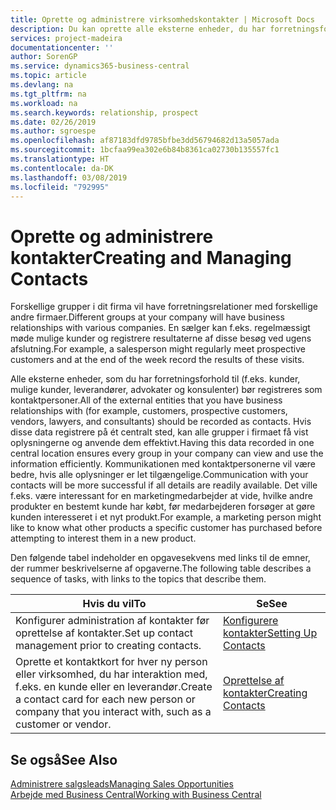 ```yaml
---
title: Oprette og administrere virksomhedskontakter | Microsoft Docs
description: Du kan oprette alle eksterne enheder, du har forretningsforhold til (f.eks. kundeemner, debitorer, kreditorer og konsulenter) som kontaktpersoner.
services: project-madeira
documentationcenter: ''
author: SorenGP
ms.service: dynamics365-business-central
ms.topic: article
ms.devlang: na
ms.tgt_pltfrm: na
ms.workload: na
ms.search.keywords: relationship, prospect
ms.date: 02/26/2019
ms.author: sgroespe
ms.openlocfilehash: af87183dfd9785bfbe3dd56794682d13a5057ada
ms.sourcegitcommit: 1bcfaa99ea302e6b84b8361ca02730b135557fc1
ms.translationtype: HT
ms.contentlocale: da-DK
ms.lasthandoff: 03/08/2019
ms.locfileid: "792995"
---
```

# <a name="creating-and-managing-contacts"></a><span data-ttu-id="45de6-103">Oprette og administrere kontakter</span><span class="sxs-lookup"><span data-stu-id="45de6-103">Creating and Managing Contacts</span></span>
<span data-ttu-id="45de6-104">Forskellige grupper i dit firma vil have forretningsrelationer med forskellige andre firmaer.</span><span class="sxs-lookup"><span data-stu-id="45de6-104">Different groups at your company will have business relationships with various companies.</span></span> <span data-ttu-id="45de6-105">En sælger kan f.eks. regelmæssigt møde mulige kunder og registrere resultaterne af disse besøg ved ugens afslutning.</span><span class="sxs-lookup"><span data-stu-id="45de6-105">For example, a salesperson might regularly meet prospective customers and at the end of the week record the results of these visits.</span></span>

<span data-ttu-id="45de6-106">Alle eksterne enheder, som du har forretningsforhold til (f.eks. kunder, mulige kunder, leverandører, advokater og konsulenter) bør registreres som kontaktpersoner.</span><span class="sxs-lookup"><span data-stu-id="45de6-106">All of the external entities that you have business relationships with (for example, customers, prospective customers, vendors, lawyers, and consultants) should be recorded as contacts.</span></span> <span data-ttu-id="45de6-107">Hvis disse data registrere på ét centralt sted, kan alle grupper i firmaet få vist oplysningerne og anvende dem effektivt.</span><span class="sxs-lookup"><span data-stu-id="45de6-107">Having this data recorded in one central location ensures every group in your company can view and use the information efficiently.</span></span> <span data-ttu-id="45de6-108">Kommunikationen med kontaktpersonerne vil være bedre, hvis alle oplysninger er let tilgængelige.</span><span class="sxs-lookup"><span data-stu-id="45de6-108">Communication with your contacts will be more successful if all details are readily available.</span></span> <span data-ttu-id="45de6-109">Det ville f.eks. være interessant for en marketingmedarbejder at vide, hvilke andre produkter en bestemt kunde har købt, før medarbejderen forsøger at gøre kunden interesseret i et nyt produkt.</span><span class="sxs-lookup"><span data-stu-id="45de6-109">For example, a marketing person might like to know what other products a specific customer has purchased before attempting to interest them in a new product.</span></span>

<span data-ttu-id="45de6-110">Den følgende tabel indeholder en opgavesekvens med links til de emner, der rummer beskrivelserne af opgaverne.</span><span class="sxs-lookup"><span data-stu-id="45de6-110">The following table describes a sequence of tasks, with links to the topics that describe them.</span></span>

| <span data-ttu-id="45de6-111">Hvis du vil</span><span class="sxs-lookup"><span data-stu-id="45de6-111">To</span></span> | <span data-ttu-id="45de6-112">Se</span><span class="sxs-lookup"><span data-stu-id="45de6-112">See</span></span> |
| --- | --- |
| <span data-ttu-id="45de6-113">Konfigurer administration af kontakter før oprettelse af kontakter.</span><span class="sxs-lookup"><span data-stu-id="45de6-113">Set up contact management prior to creating contacts.</span></span> |[<span data-ttu-id="45de6-114">Konfigurere kontakter</span><span class="sxs-lookup"><span data-stu-id="45de6-114">Setting Up Contacts</span></span>](marketing-setup-contacts.md) |
| <span data-ttu-id="45de6-115">Oprette et kontaktkort for hver ny person eller virksomhed, du har interaktion med, f.eks. en kunde eller en leverandør.</span><span class="sxs-lookup"><span data-stu-id="45de6-115">Create a contact card for each new person or company that you interact with, such as a customer or vendor.</span></span> |[<span data-ttu-id="45de6-116">Oprettelse af kontakter</span><span class="sxs-lookup"><span data-stu-id="45de6-116">Creating Contacts</span></span>](marketing-create-contact-companies.md) |

## <a name="see-also"></a><span data-ttu-id="45de6-117">Se også</span><span class="sxs-lookup"><span data-stu-id="45de6-117">See Also</span></span>
[<span data-ttu-id="45de6-118">Administrere salgsleads</span><span class="sxs-lookup"><span data-stu-id="45de6-118">Managing Sales Opportunities</span></span>](marketing-manage-sales-opportunities.md)  
[<span data-ttu-id="45de6-119">Arbejde med Business Central</span><span class="sxs-lookup"><span data-stu-id="45de6-119">Working with Business Central</span></span>](ui-work-product.md)  
